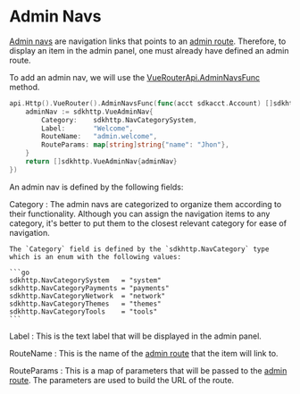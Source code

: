 # Admin Navs

[Admin navs](../api/http-api.md#adminnavitem) are navigation links that points to an [admin route](./routes-and-links.md#admin-routes). Therefore, to display an item in the admin panel, one must already have defined an admin route.

To add an admin nav, we will use the [VueRouterApi.AdminNavsFunc](../api/vue-router-api.md#adminnavsfunc) method.

```go
api.Http().VueRouter().AdminNavsFunc(func(acct sdkacct.Account) []sdkhttp.VueAdminNav {
    adminNav := sdkhttp.VueAdminNav{
        Category:    sdkhttp.NavCategorySystem,
        Label:       "Welcome",
        RouteName:   "admin.welcome",
        RouteParams: map[string]string{"name": "Jhon"},
    }
    return []sdkhttp.VueAdminNav{adminNav}
})
```

An admin nav is defined by the following fields:

Category
:   The admin navs are categorized to organize them according to their functionality. Although you can assign the navigation items to any category, it's better to put them to the closest relevant category for ease of navigation.

    The `Category` field is defined by the `sdkhttp.NavCategory` type which is an enum with the following values:

    ```go
    sdkhttp.NavCategorySystem   = "system"
    sdkhttp.NavCategoryPayments = "payments"
    sdkhttp.NavCategoryNetwork  = "network"
    sdkhttp.NavCategoryThemes   = "themes"
    sdkhttp.NavCategoryTools    = "tools"
    ```

Label
:   This is the text label that will be displayed in the admin panel.

RouteName
:   This is the name of the [admin route](./routes-and-links.md#admin-routes) that the item will link to.

RouteParams
:   This is a map of parameters that will be passed to the [admin route](./routes-and-links.md#admin-routes). The parameters are used to build the URL of the route.
